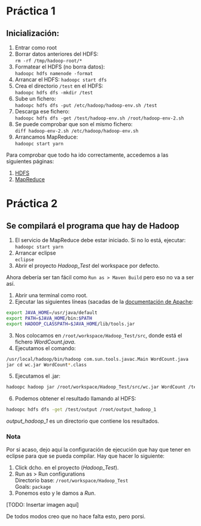 # Práctica 1
## Inicialización:
1. Entrar como root
2. Borrar datos anteriores del HDFS:  
`rm -rf /tmp/hadoop-root/*`
3. Formatear el HDFS (no borra datos):  
`hadoopc hdfs namenode -format`
4. Arrancar el HDFS:
`hadoopc start dfs`
5. Crea el directorio `/test` en el HDFS:  
`hadoopc hdfs dfs -mkdir /test`
6. Sube un fichero:  
`hadoopc hdfs dfs -put /etc/hadoop/hadoop-env.sh /test`
7. Descarga ese fichero:  
`hadoopc hdfs dfs -get /test/hadoop-env.sh /root/hadoop-env-2.sh`
8. Se puede comprobar que son el mismo fichero:  
`diff hadoop-env-2.sh /etc/hadoop/hadoop-env.sh`
9. Arrancamos MapReduce:  
`hadoopc start yarn`

Para comprobar que todo ha ido correctamente, accedemos a las siguientes páginas:
1. [HDFS](http://localhost:50070)
2. [MapReduce](http://localhost:8088)



# Práctica 2
## Se compilará el programa que hay de Hadoop
1. El servicio de MapReduce debe estar iniciado. Si no lo está, ejecutar:  
`hadoopc start yarn`
2. Arrancar eclipse  
`eclipse`
3. Abrir el proyecto *Hadoop\_Test* del workspace por defecto.  

Ahora debería ser tan fácil como `Run as > Maven Build` pero eso no va a ser así.
1. Abrir una terminal como root.
2. Ejecutar las siguientes líneas (sacadas de la [documentación de Apache](https://hadoop.apache.org/docs/r2.6.0/hadoop-mapreduce-client/hadoop-mapreduce-client-core/MapReduceTutorial.html#Usage):  
```bash
export JAVA_HOME=/usr/java/default
export PATH=$JAVA_HOME/bin:$PATH
export HADOOP_CLASSPATH=$JAVA_HOME/lib/tools.jar
```
3. Nos colocamos en `/root/workspace/Hadoop_Test/src`, donde está el fichero *WordCount.java*.  
4. Ejecutamos el comando:  
```bash
/usr/local/hadoop/bin/hadoop com.sun.tools.javac.Main WordCount.java
jar cd wc.jar WordCount*.class
```
5. Ejecutamos el .jar:  
```bash
hadoopc hadoop jar /root/workspace/Hadoop_Test/src/wc.jar WordCount /test/hadoop-env.sh /test/output
```

6. Podemos obtener el resultado llamando al HDFS:  
```bash
hadoopc hdfs dfs -get /test/output /root/output_hadoop_1
```
*output_hadoop_1* es un directorio que contiene los resultados.

### Nota
Por si acaso, dejo aquí la configuración de ejecución que hay que tener en eclipse para que se pueda compilar. Hay que hacer lo siguiente:  
1. Click dcho. en el proyecto (*Hadoop_Test*).  
2. Run as > Run configurations  
Directorio base: `/root/workspace/Hadoop_Test`  
Goals: `package`
3. Ponemos esto y le damos a *Run*.  

[TODO: Insertar imagen aquí]  

De todos modos creo que no hace falta esto, pero porsi.
